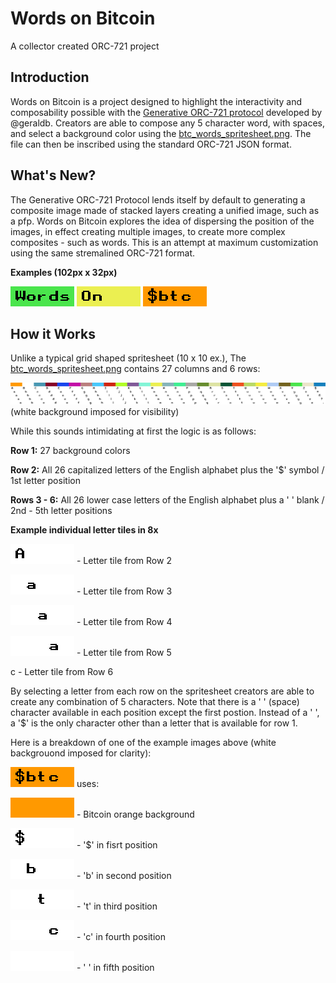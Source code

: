 # Words on Bitcoin
A collector created ORC-721 project

## Introduction
Words on Bitcoin is a project designed to highlight the interactivity and composability possible with the [Generative ORC-721 protocol](https://github.com/ordbase/generative-orc-721) developed by 
@geraldb. Creators are able to compose any 5 character word, with spaces, and select a background color using the [btc_words_spritesheet.png](./btc_words_spritesheet). The file can then be inscribed using the standard ORC-721 JSON format.


## What's New?
The Generative ORC-721 Protocol lends itself by default to generating a composite image made of stacked layers creating a unified image, such as a pfp. Words on Bitcoin explores the idea of dispersing the position of the images, in effect creating multiple images, to create more complex composites - such as words. This is an attempt at maximum customization using the same stremalined ORC-721 format.  


**Examples (102px x 32px)**

![image_file](./tmp/btcwords_24_49_68_98_111_153.png)
![image file](./tmp/btcwords_12_41_67_107_134_161.png)
![image file](./tmp/btcwords_0_53_55_100_110_161.png)


## How it Works
Unlike a typical grid shaped spritesheet (10 x 10 ex.), The [btc_words_spritesheet.png](./btc_words_spritesheet) contains 27 columns and 6 rows:

![image file](./demo_images/btc_words_spritesheet_wtbg.png)
(white background imposed for visibility)


While this sounds intimidating at first the logic is as follows:

**Row 1:**       27 background colors

**Row 2:**       All 26 capitalized letters of the English alphabet plus the '$' symbol / 1st letter position

**Rows 3 - 6:**  All 26 lower case letters of the English alphabet plus a ' ' blank / 2nd - 5th letter positions


**Example individual letter tiles in 8x**

![image file](./demo_images/tile0001.png) - Letter tile from Row 2

![image file](./demo_images/tile0002.png) - Letter tile from Row 3

![image file](./demo_images/tile0003.png) - Letter tile from Row 4

![image file](./demo_images/tile0004.png) - Letter tile from Row 5

c - Letter tile from Row 6

By selecting a letter from each row on the spritesheet creators are able to create any combination of 5 characters. Note that there is a ' ' (space) character available in each position except the first postion. Instead of a ' ', a '$' is the only character other than a letter that is available for row 1.

Here is a breakdown of one of the example images above (white backgrouond imposed for clarity):


![image file](./tmp/btcwords_0_53_55_100_110_161.png) uses:

![image file](./spritesheet_images/image_0.png) - Bitcoin orange background

![image file](./demo_images/tile0026_wtbg.png) - '$' in fisrt position

![image file](./demo_images/tile0028_wtbg.png) - 'b' in second position

![image file](./demo_images/tile0073_wtbg.png) - 't' in third position

![image file](./demo_images/tile0083_wtbg.png) - 'c' in fourth position

![image file](./demo_images/tile0135_wtbg.png) - ' ' in fifth position



